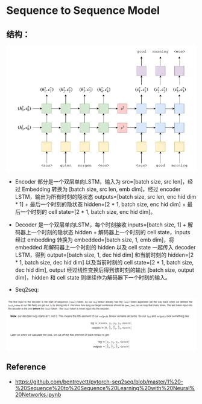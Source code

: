# Sequence to Sequence Model

## 结构：

![s2s1](../images/seq2seq1_.png)

- Encoder 部分是一个双层单向LSTM，输入为 src=[batch size, src len]，经过 Embedding 转换为 [batch size, src len, emb dim]，经过 encoder LSTM，输出为所有时刻的隐状态 outputs=[batch size, src len, enc hid dim * 1] + 最后一个时刻的隐状态 hidden=[2 * 1, batch size, enc hid dim] + 最后一个时刻的 cell state=[2 * 1, batch size, enc hid dim]。

- Decoder 是一个双层单向LSTM，每个时刻接收 inputs=[batch size, 1] + 解码器上一个时刻的隐状态 hidden + 解码器上一个时刻的 cell state，inputs 经过 embedding 转换为 embedded=[batch size, 1, emb dim]，将 embedded 和解码器上一个时刻的 hidden 以及 cell state 一起传入 decoder LSTM，得到 output=[batch size, 1, dec hid dim] 和当前时刻的 hidden=[2 * 1, batch size, dec hid dim] 以及当前时刻的 cell state=[2 * 1, batch size, dec hid dim], output 经过线性变换后得到该时刻的输出 [batch size, output dim]，hidden 和 cell state 则继续作为解码器下一个时刻的输入。

- Seq2seq:

![s2s2](../images/seq2seq2.png)
![s2s3](../images/seq2seq3.png)

## Reference
- https://github.com/bentrevett/pytorch-seq2seq/blob/master/1%20-%20Sequence%20to%20Sequence%20Learning%20with%20Neural%20Networks.ipynb
